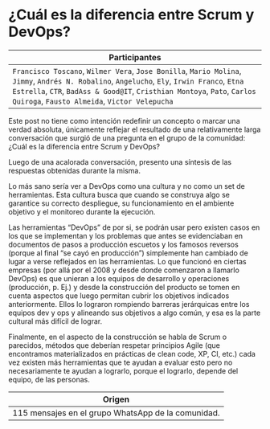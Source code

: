 # ¿Cuál es la diferencia entre Scrum y DevOps?

| Participantes
| ------------- 
| `Francisco Toscano`, `Wilmer Vera`, `Jose Bonilla`, `Mario Molina`, `Jimmy`, `Andrés N. Robalino`, `Angelucho`, `Ely`, `Irwin Franco`, `Etna Estrella`, `CTR`, `BadAss & Good@IT`, `Cristhian Montoya`, `Pato`, `Carlos Quiroga`, `Fausto Almeida`, `Victor Velepucha`

Este post no tiene como intención redefinir un concepto o marcar una verdad absoluta, únicamente reflejar el resultado de una relativamente larga conversación que surgió de una pregunta en el grupo de la comunidad: ¿Cuál es la diferencia entre Scrum y DevOps?

Luego de una acalorada conversación, presento una síntesis de las respuestas obtenidas durante la misma.

Lo más sano sería ver a DevOps como una cultura y no como un set de herramientas. Esta cultura busca que cuando se construya algo se garantice su correcto despliegue, su funcionamiento en el ambiente objetivo y el monitoreo durante la ejecución. 

Las herramientas “DevOps” de por si, se podrán usar pero existen casos en los que se implementan y los problemas que antes se evidenciaban en documentos de pasos a producción escuetos y los famosos reversos (porque al final “se cayó en producción”) simplemente han cambiado de lugar a verse reflejados en las herramientas. Lo que funcionó en ciertas empresas (por allá por el 2008 y desde donde comenzaron a llamarlo DevOps) es que unieran a los equipos de desarrollo y operaciones (producción, p. Ej.) y desde la construcción del producto se tomen en cuenta aspectos que luego permitan cubrir los objetivos indicados anteriormente. Ellos lo lograron rompiendo barreras jerárquicas entre los equipos dev y ops y alineando sus objetivos a algo común, y esa es la parte cultural más difícil de lograr.

Finalmente, en el aspecto de la construcción se habla de Scrum o parecidos, métodos que deberían respetar principios Agile (que encontramos materializados en prácticas de clean code, XP, CI, etc.) cada vez existen más herramientas que te ayudan a evaluar esto pero no necesariamente te ayudan a lograrlo, porque el lograrlo, depende del equipo, de las personas.

| Origen
| ---
| 115 mensajes en el grupo WhatsApp de la comunidad.